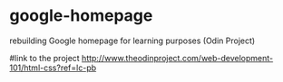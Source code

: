 # google-homepage
rebuilding Google homepage for learning purposes (Odin Project)

#link to the project
http://www.theodinproject.com/web-development-101/html-css?ref=lc-pb